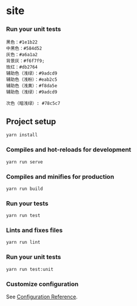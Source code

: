 # site

### Run your unit tests
```
黑色：#1e1b22
中黑色：#584d52
灰色：#a6a1a2
背景灰：#f6f7f9;
玫红：#db2764
辅助色（浅绿）：#9adcd9
辅助色（浅粉）：#eab2c5
辅助色（浅黄）：#f8da5e
辅助色（浅绿）：#9adcd9

次色（暗浅绿）: #78c5c7

```

## Project setup
```
yarn install
```

### Compiles and hot-reloads for development
```
yarn run serve
```

### Compiles and minifies for production
```
yarn run build
```

### Run your tests
```
yarn run test
```

### Lints and fixes files
```
yarn run lint
```

### Run your unit tests
```
yarn run test:unit
```

### Customize configuration
See [Configuration Reference](https://cli.vuejs.org/config/).
